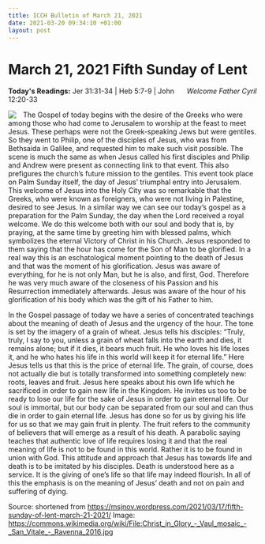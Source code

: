 ```yaml
---
title: ICCH Bulletin of March 21, 2021
date: 2021-03-20 09:34:10 +01:00
layout: post
---
```


# March 21, 2021 Fifth Sunday of Lent
<span style="float: right"><em>Welcome Father Cyril</em></span>
**Today's Readings:** Jer 31:31-34 | Heb 5:7-9 | John 12:20-33


<img style="float: left; margin-right: 1em;" src="https://upload.wikimedia.org/wikipedia/commons/thumb/0/07/Christ_in_Glory_-_Vaul_mosaic_-_San_Vitale_-_Ravenna_2016.jpg/320px-Christ_in_Glory_-_Vaul_mosaic_-_San_Vitale_-_Ravenna_2016.jpg">

The Gospel of today begins with the desire of the Greeks who were among those who had come to Jerusalem to worship at the feast to meet Jesus.   These perhaps were not the Greek-speaking Jews but were gentiles. So they went to Philip, one of the disciples of Jesus, who was from Bethsaida in Galilee, and requested him to make such visit possible. The scene is much the same as when Jesus called his first disciples and Philip and Andrew were present as connecting link to that event. This also prefigures the church’s future mission to the gentiles. This event took place on Palm Sunday itself, the day of Jesus’ triumphal entry into Jerusalem. This welcome of Jesus into the Holy City was so remarkable that the Greeks, who were known as foreigners, who were not living in Palestine, desired to see Jesus. In a similar way we can see our today’s gospel as a preparation for the Palm Sunday, the day when the Lord received a royal welcome. We do this welcome both with our soul and body that is, by praying, at the same time by greeting him with blessed palms, which symbolizes the eternal Victory of Christ in his Church.  Jesus responded to them saying that the hour has come for the Son of Man to be glorified. In a real way this is an eschatological moment pointing to the death of Jesus and that was the moment of his glorification. Jesus was aware of everything, for he is not only Man, but he is also, and first, God.  Therefore he was very much aware of the closeness of his Passion and his Resurrection immediately afterwards.  Jesus was aware of the hour of his glorification of his body which was the gift of his Father to him.

In the Gospel passage of today we have a series of concentrated teachings about the meaning of death of Jesus and the urgency of the hour. The tone is set by the imagery of a grain of wheat.  Jesus tells his disciples: “Truly, truly, I say to you, unless a grain of wheat falls into the earth and dies, it remains alone; but if it dies, it bears much fruit. He who loves his life loses it, and he who hates his life in this world will keep it for eternal life.”   Here Jesus tells us that this is the price of eternal life.  The grain, of course, does not actually die but is totally transformed into something completely new: roots, leaves and fruit. Jesus here speaks about his own life which he sacrificed in order to gain new life in the Kingdom.  He invites us too to be ready to lose our life for the sake of Jesus in order to gain eternal life.  Our soul is immortal, but our body can be separated from our soul and can thus die in order to gain eternal life.   Jesus has done so for us by giving his life for us so that we may gain fruit in plenty.  The fruit refers to the community of believers that will emerge as a result of his death. A parabolic saying teaches that authentic love of life requires losing it and that the real meaning of life is not to be found in this world.  Rather it is to be found in union with God. This attitude and approach that Jesus has towards life and death is to be imitated by his disciples. Death is understood here as a service. It is the giving of one’s life so that life may indeed flourish.  In all of this the emphasis is on the meaning of Jesus’ death and not on pain and suffering of dying.

Source: shortened from https://msjnov.wordpress.com/2021/03/17/fifth-sunday-of-lent-march-21-2021/
Image: https://commons.wikimedia.org/wiki/File:Christ_in_Glory_-_Vaul_mosaic_-_San_Vitale_-_Ravenna_2016.jpg




